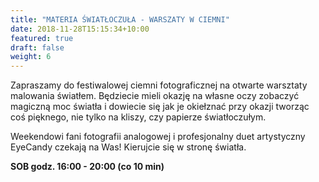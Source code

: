 ```yaml
---
title: "MATERIA ŚWIATŁOCZUŁA - WARSZATY W CIEMNI"
date: 2018-11-28T15:15:34+10:00
featured: true
draft: false
weight: 6
---
```


Zapraszamy do festiwalowej ciemni fotograficznej na otwarte warsztaty malowania światłem. Będziecie mieli okazję na własne oczy zobaczyć magiczną moc światła i dowiecie się jak je okiełznać przy okazji tworząc coś pięknego, nie tylko na kliszy, czy papierze światłoczułym.

Weekendowi fani fotografii analogowej i profesjonalny duet artystyczny EyeCandy czekają na Was! Kierujcie się w stronę światła.


**SOB godz. 16:00 - 20:00 (co 10 min)**
